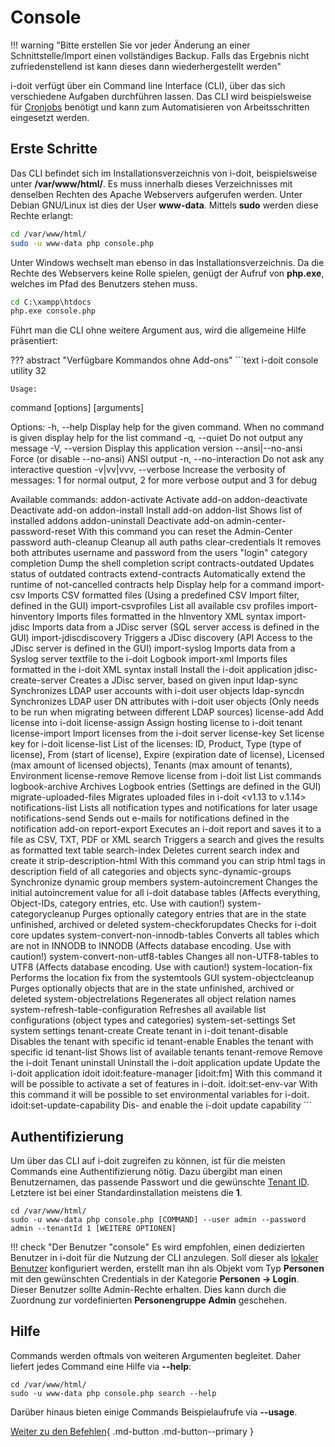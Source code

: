 # Console

!!! warning "Bitte erstellen Sie vor jeder Änderung an einer Schnittstelle/Import einen vollständiges Backup. Falls das Ergebnis nicht zufriedenstellend ist kann dieses dann wiederhergestellt werden"

i-doit verfügt über ein Command line Interface (CLI), über das sich verschiedene Aufgaben durchführen lassen. Das CLI wird beispielsweise für [Cronjobs](../../../wartung-und-betrieb/cronjobs-einrichten.md) benötigt und kann zum Automatisieren von Arbeitsschritten eingesetzt werden.

## Erste Schritte

Das CLI befindet sich im Installationsverzeichnis von i-doit, beispielsweise unter **/var/www/html/**. Es muss innerhalb dieses Verzeichnisses mit denselben Rechten des Apache Webservers aufgerufen werden. Unter Debian GNU/Linux ist dies der User **www-data**. Mittels **sudo** werden diese Rechte erlangt:

```sh
cd /var/www/html/
sudo -u www-data php console.php
```

Unter Windows wechselt man ebenso in das Installationsverzeichnis. Da die Rechte des Webservers keine Rolle spielen, genügt der Aufruf von **php.exe**, welches im Pfad des Benutzers stehen muss.

```cmd
cd C:\xampp\htdocs
php.exe console.php
```

Führt man die CLI ohne weitere Argument aus, wird die allgemeine Hilfe präsentiert:

??? abstract "Verfügbare Kommandos ohne Add-ons"
    ```text
    i-doit console utility 32

    Usage:
  command [options] [arguments]

Options:
  -h, --help            Display help for the given command. When no command is given display help for the list command
  -q, --quiet           Do not output any message
  -V, --version         Display this application version
      --ansi|--no-ansi  Force (or disable --no-ansi) ANSI output
  -n, --no-interaction  Do not ask any interactive question
  -v|vv|vvv, --verbose  Increase the verbosity of messages: 1 for normal output, 2 for more verbose output and 3 for debug

Available commands:
  addon-activate                      Activate add-on
  addon-deactivate                    Deactivate add-on
  addon-install                       Install add-on
  addon-list                          Shows list of installed addons
  addon-uninstall                     Deactivate add-on
  admin-center-password-reset         With this command you can reset the Admin-Center password
  auth-cleanup                        Cleanup all auth paths
  clear-credentials                   It removes both attributes username and password from the users "login" category
  completion                          Dump the shell completion script
  contracts-outdated                  Updates status of outdated contracts
  extend-contracts                    Automatically extend the runtime of not-cancelled contracts
  help                                Display help for a command
  import-csv                          Imports CSV formatted files (Using a predefined CSV Import filter, defined in the GUI)
  import-csvprofiles                  List all available csv profiles
  import-hinventory                   Imports files formatted in the hInventory XML syntax
  import-jdisc                        Imports data from a JDisc server (SQL server access is defined in the GUI)
  import-jdiscdiscovery               Triggers a JDisc discovery (API Access to the JDisc server is defined in the GUI)
  import-syslog                       Imports data from a Syslog server textfile to the i-doit Logbook
  import-xml                          Imports files formatted in the i-doit XML syntax
  install                             Install the i-doit application
  jdisc-create-server                 Creates a JDisc server, based on given input
  ldap-sync                           Synchronizes LDAP user accounts with i-doit user objects
  ldap-syncdn                         Synchronizes LDAP user DN attributes with i-doit user objects (Only needs to be run when migrating between different LDAP sources)
  license-add                         Add license into i-doit
  license-assign                      Assign hosting license to i-doit tenant
  license-import                      Import licenses from the i-doit server
  license-key                         Set license key for i-doit
  license-list                        List of the licenses:  ID, Product, Type (type of license), From (start of license), Expire (expiration date of license), Licensed (max amount of licensed objects), Tenants (max amount of tenants), Environment
  license-remove                      Remove license from i-doit
  list                                List commands
  logbook-archive                     Archives Logbook entries (Settings are defined in the GUI)
  migrate-uploaded-files              Migrates uploaded files in i-doit <v1.13 to v.1.14>
  notifications-list                  Lists all notification types and notifications for later usage
  notifications-send                  Sends out e-mails for notifications defined in the notification add-on
  report-export                       Executes an i-doit report and saves it to a file as CSV, TXT, PDF or XML
  search                              Triggers a search and gives the results as formatted text table
  search-index                        Deletes current search index and create it
  strip-description-html              With this command you can strip html tags in description field of all categories and objects
  sync-dynamic-groups                 Synchronize dynamic group members
  system-autoincrement                Changes the initial autoincrement value for all i-doit database tables (Affects everything, Object-IDs, category entries, etc. Use with caution!)
  system-categorycleanup              Purges optionally category entries that are in the state unfinished, archived or deleted
  system-checkforupdates              Checks for i-doit core updates
  system-convert-non-innodb-tables    Converts all tables which are not in INNODB to INNODB (Affects database encoding. Use with caution!)
  system-convert-non-utf8-tables      Changes all non-UTF8-tables to UTF8 (Affects database encoding. Use with caution!)
  system-location-fix                 Performs the location fix from the systemtools GUI
  system-objectcleanup                Purges optionally objects that are in the state unfinished, archived or deleted
  system-objectrelations              Regenerates all object relation names
  system-refresh-table-configuration  Refreshes all available list configurations (object types and categories)
  system-set-settings                 Set system settings
  tenant-create                       Create tenant in i-doit
  tenant-disable                      Disables the tenant with specific id
  tenant-enable                       Enables the tenant with specific id
  tenant-list                         Shows list of available tenants
  tenant-remove                       Remove the i-doit Tenant
  uninstall                           Uninstall the i-doit application
  update                              Update the i-doit application
 idoit
  idoit:feature-manager               [idoit:fm] With this command it will be possible to activate a set of features in i-doit.
  idoit:set-env-var                   With this command it will be possible to set environmental variables for i-doit.
  idoit:set-update-capability         Dis- and enable the i-doit update capability
    ```

## Authentifizierung

Um über das CLI auf i-doit zugreifen zu können, ist für die meisten Commands eine Authentifizierung nötig. Dazu übergibt man einen Benutzernamen, das passende Passwort und die gewünschte [Tenant ID](../../../administration/mandantenfaehigkeit.md). Letztere ist bei einer Standardinstallation meistens die **1**.

```shell
cd /var/www/html/
sudo -u www-data php console.php [COMMAND] --user admin --password admin --tenantId 1 [WEITERE OPTIONEN]
```

!!! check "Der Benutzer "console"
    Es wird empfohlen, einen dedizierten Benutzer in i-doit für die Nutzung der CLI anzulegen. Soll dieser als [lokaler Benutzer](../../../benutzerauthentifizierung-und-verwaltung/integrierte-authentifizierung/lokalen-benutzer-anlegen.md) konfiguriert werden, erstellt man ihn als Objekt vom Typ **Personen** mit den gewünschten Credentials in der Kategorie **Personen → Login**. Dieser Benutzer sollte Admin-Rechte erhalten. Dies kann durch die Zuordnung zur vordefinierten **Personengruppe** **Admin** geschehen.

## Hilfe

Commands werden oftmals von weiteren Argumenten begleitet. Daher liefert jedes Command eine Hilfe via **--help**:

```shell
cd /var/www/html/
sudo -u www-data php console.php search --help
```

Darüber hinaus bieten einige Commands Beispielaufrufe via **--usage**.

[Weiter zu den Befehlen](optionen-und-parameter-der-console.md){ .md-button .md-button--primary }

